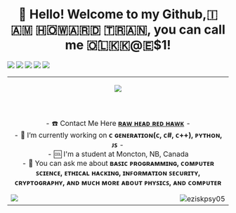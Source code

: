 <h1 align="center">👋 Hello! Welcome to my Github,🇮‌ 🇦‌🇲‌ 🇭‌🇴‌🇼‌🇦‌🇷‌🇩‌ 🇹‌🇷‌🇦‌🇳‌, you can call me 🇴‌̂🇱‌🇰‌🇰‌@🇪‌$1!</h1>

[![](https://img.shields.io/badge/-@EZiskpsy05-%231DA1F2?style=flat-square&logo=twitter&logoColor=ffffff)](https://twitter.com/OlKkaeS1)
[![](https://img.shields.io/badge/-@EZiskpsy05-%23181717?style=flat-square&logo=github)](https://github.com/EZiskpsy05)
[![](https://img.shields.io/badge/-@0lKk-%23000000?style=flat-square&logo=codepen)](https://codepen.io/0lKk)
[![](https://img.shields.io/badge/-@Bla3tC9t-%23000000?style=flat-square&logo=facebook)](https://www.facebook.com/Bla3tC9t)
[![](https://img.shields.io/website?color=0ab9e6&style=flat-square&up_message=howardtran.neocities.org&url=https%3A%2F%2Fhowardtran.neocities.org)](https://howardtran.neocities.org/)

<p align="center">
<table align="center">
   <tr>
      <td>
         <p align="center">    
         <img align="center" src="https://user-images.githubusercontent.com/55793975/147712369-d7aae4a8-6a34-401c-99c3-27f5612d660b.gif"/></a><br/>
         <br/><br/>
            <a href="#"><img align="center"></a>
         <br/><br/>
         - ☎️ Contact Me Here <strong><a href="https://facebook.com/Bla3tC9t">ʀᴀᴡ ʜᴇᴀᴅ ʀᴇᴅ ʜᴀᴡᴋ</a></strong> -
         <br/>
         - 🌱 I’m currently working on <strong>ᴄ ɢᴇɴᴇʀᴀᴛɪᴏɴ(ᴄ, ᴄ#, ᴄ++), ᴘʏᴛʜᴏɴ, ᴊꜱ</strong> -
         <br/>
         - 🆒 I'm a student at Moncton, NB, Canada
         <br/>
         - 💬 You can ask me about <strong>ʙᴀꜱɪᴄ ᴘʀᴏɢʀᴀᴍᴍɪɴɢ, ᴄᴏᴍᴘᴜᴛᴇʀ ꜱᴄɪᴇɴᴄᴇ, ᴇᴛʜɪᴄᴀʟ ʜᴀᴄᴋɪɴɢ, ɪɴꜰᴏʀᴍᴀᴛɪᴏɴ ꜱᴇᴄᴜʀɪᴛʏ, ᴄʀʏᴘᴛᴏɢʀᴀᴘʜʏ, ᴀɴᴅ ᴍᴜᴄʜ ᴍᴏʀᴇ ᴀʙᴏᴜᴛ ᴘʜʏꜱɪᴄꜱ, ᴀɴᴅ ᴄᴏᴍᴘᴜᴛᴇʀ</strong> 
         <p align="center">                     
             <img align="left" src="https://github-readme-stats.vercel.app/api?username=EZiskpsy05&show_icons=true$theme=aura&title_color=12F9EA"/></p>
      <p><img align="right" src="https://github-readme-stats.vercel.app/api/top-langs?username=eziskpsy05&show_icons=true&theme=dark&hide_border=true&locale=en&layout=compact" alt="eziskpsy05" /></p>
</table>
</p>



<!--
- 🔭 I’m currently working on ...
- 🌱 I’m currently learning ...
- 👯 I’m looking to collaborate on ...
- 🤔 I’m looking for help with ...
- 💬 Ask me about ...
- 📫 How to reach me: ...
- 😄 Pronouns: ...
- ⚡ Fun fact: ...
-->
